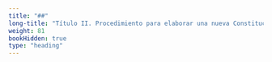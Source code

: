 ```yaml
---
title: "##"
long-title: "Título II. Procedimiento para elaborar una nueva Constitución"
weight: 81
bookHidden: true
type: "heading"
---
```

